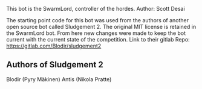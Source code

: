 This bot is the SwarmLord, controller of the hordes.
Author: Scott Desai



The starting point code for this bot was used from the authors of another open source bot called Sludgement 2.
The original MIT license is retained in the SwarmLord bot.
From here new changes were made to keep the bot current with the current state of the competition. 
Link to their gitlab Repo: https://gitlab.com/Blodir/sludgement2
## Authors of Sludgement 2
Blodir (Pyry Mäkinen)
Antis (Nikola Pratte)
